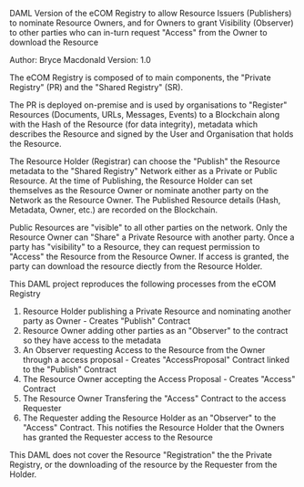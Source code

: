 DAML Version of the eCOM Registry to allow Resource Issuers (Publishers) to nominate Resource Owners, and for Owners to grant Visibility (Observer) to other parties who
can in-turn request "Access" from the Owner to download the Resource

Author: Bryce Macdonald
Version: 1.0

The eCOM Registry is composed of to main components, the "Private Registry" (PR) and the "Shared Registry" (SR).

The PR is deployed on-premise and is used by organisations to "Register" Resources (Documents, URLs, Messages, Events) to a Blockchain along with the Hash of the Resource (for data integrity), metadata which describes the Resource and signed by the User and Organisation that holds the Resource.

The Resource Holder (Registrar) can choose the "Publish" the Resource metadata to the "Shared Registry" Network either as a Private or Public Resource.  At the time of Publishing, the Resource Holder can set themselves as the Resource Owner or nominate another party on the Network as the Resource Owner. The Published Resource details (Hash, Metadata, Owner, etc.) are recorded on the Blockchain.

Public Resources are "visible" to all other parties on the network. Only the Resource Owner can "Share" a Private Resource with another party.  Once a party has "visibility" to a Resource, they can request permission to "Access" the Resource from the Resource Owner.  If access is granted, the party can download the resource diectly from the Resource Holder.

This DAML project reproduces the following processes from the eCOM Registry

  1.  Resource Holder publishing a Private Resource and nominating another party as Owner - Creates "Publish" Contract
  2.  Resource Owner adding other parties as an "Observer" to the contract so they have access to the metadata
  3.  An Observer requesting Access to the Resource from the Owner through a access proposal - Creates "AccessProposal" Contract linked to the "Publish" Contract
  4.  The Resource Owner accepting the Access Proposal - Creates "Access" Contract
  5.  The Resource Owner Transfering the "Access" Contract to the access Requester
  6.  The Requester adding the Resource Holder as an "Observer" to the "Access" Contract.  This notifies the Resource Holder that the Owners has granted the Requester access to the Resource
  
This DAML does not cover the Resource "Registration" the the Private Registry, or the downloading of the resource by the Requester from the Holder.
